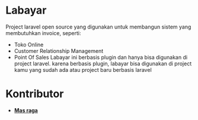 # Labayar

Project laravel open source yang digunakan untuk membangun sistem yang membutuhkan invoice, seperti:

- Toko Online
- Customer Relationship Management
- Point Of Sales
  Labayar ini berbasis plugin dan hanya bisa digunakan di project laravel. karena berbasis plugin, labayar bisa digunakan di project kamu yang sudah ada atau project baru berbasis laravel

# Kontributor

- **[Mas raga](https://koderpedia.com)**
